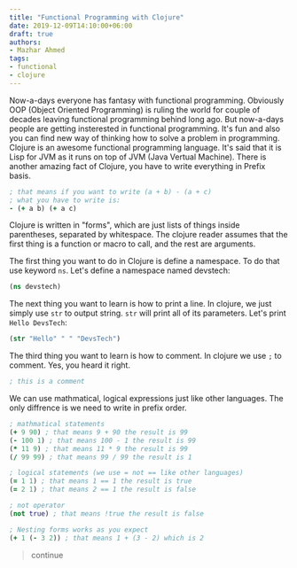 ```yaml
---
title: "Functional Programming with Clojure"
date: 2019-12-09T14:10:00+06:00
draft: true
authors:
- Mazhar Ahmed
tags:
- functional
- clojure
---
```


Now-a-days everyone has fantasy with functional programming. Obviously OOP (Object Oriented Programming) is ruling the world
for couple of decades leaving functional programming behind long ago. But now-a-days people are getting insterested in
functional programming. It's fun and also you can find new way of thinking how to solve a problem in programming. Clojure
is an awesome functional programming language. It's said that it is Lisp for JVM as it runs on top of JVM (Java Vertual Machine).
There is another amazing fact of Clojure, you have to write everything in Prefix basis.

```clojure
; that means if you want to write (a + b) - (a + c)
; what you have to write is:
- (+ a b) (+ a c)
```

Clojure is written in "forms", which are just lists of things inside parentheses, separated by whitespace. The clojure reader assumes that the first thing is a function or macro to call, and the rest are arguments.

The first thing you want to do in Clojure is define a namespace. To do that use keyword `ns`. Let's define a namespace named devstech:

```clojure
(ns devstech)
```

The next thing you want to learn is how to print a line. In clojure, we just simply use `str` to output string. `str` will print all of its parameters. Let's print `Hello DevsTech`:

```clojure
(str "Hello" " " "DevsTech")
```

The third thing you want to learn is how to comment. In clojure we use `;` to comment. Yes, you heard it right.

```clojure
; this is a comment
```

We can use mathmatical, logical expressions just like other languages. The only diffrence is we need to write in prefix order.

```clojure
; mathmatical statements
(+ 9 90) ; that means 9 + 90 the result is 99
(- 100 1) ; that means 100 - 1 the result is 99
(* 11 9) ; that means 11 * 9 the result is 99
(/ 99 99) ; that means 99 / 99 the result is 1

; logical statements (we use = not == like other languages)
(= 1 1) ; that means 1 == 1 the result is true
(= 2 1) ; that means 2 == 1 the result is false

; not operator
(not true) ; that means !true the result is false

; Nesting forms works as you expect
(+ 1 (- 3 2)) ; that means 1 + (3 - 2) which is 2
```

> continue
